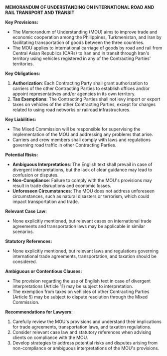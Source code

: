 **MEMORANDUM OF UNDERSTANDING ON INTERNATIONAL ROAD AND RAIL TRANSPORT AND TRANSIT**

**Key Provisions:**

*   The Memorandum of Understanding (MOU) aims to improve trade and economic cooperation among the Philippines, Turkmenistan, and Iran by facilitating transportation of goods between the three countries.
*   The MOU applies to international carriage of goods by road and rail from Central Asian Republics (CARs) to Iran and in transit through Iran's territory using vehicles registered in any of the Contracting Parties' territories.

**Key Obligations:**

1.  **Authorization**: Each Contracting Party shall grant authorization to carriers of the other Contracting Parties to establish offices and/or appoint representatives and/or agencies in its own territory.
2.  **Tax Exemptions**: The Contracting Parties shall not levy import or export taxes on vehicles of the other Contracting Parties, except for charges related to using road networks or railroad infrastructures.

**Key Liabilities:**

*   The Mixed Commission will be responsible for supervising the implementation of the MOU and addressing any problems that arise.
*   Carriers and crew members shall comply with laws and regulations governing road traffic in other Contracting Parties.

**Potential Risks:**

*   **Ambiguous Interpretations**: The English text shall prevail in case of divergent interpretations, but the lack of clear guidance may lead to confusion or disputes.
*   **Non-Compliance**: Failure to comply with the MOU's provisions may result in trade disruptions and economic losses.
*   **Unforeseen Circumstances**: The MOU does not address unforeseen circumstances, such as natural disasters or terrorism, which could impact transportation and trade.

**Relevant Case Law:**

*   None explicitly mentioned, but relevant cases on international trade agreements and transportation laws may be applicable in similar scenarios.

**Statutory References:**

*   None explicitly mentioned, but relevant laws and regulations governing international trade agreements, transportation, and taxation should be considered.

**Ambiguous or Contentious Clauses:**

*   The provision regarding the use of English text in case of divergent interpretations (Article 11) may be subject to interpretation.
*   The exemption from taxes on vehicles of other Contracting Parties (Article 5) may be subject to dispute resolution through the Mixed Commission.

**Recommendations for Lawyers:**

1.  Carefully review the MOU's provisions and understand their implications for trade agreements, transportation laws, and taxation regulations.
2.  Consider relevant case law and statutory references when advising clients on compliance with the MOU.
3.  Develop strategies to address potential risks and disputes arising from non-compliance or ambiguous interpretations of the MOU's provisions.